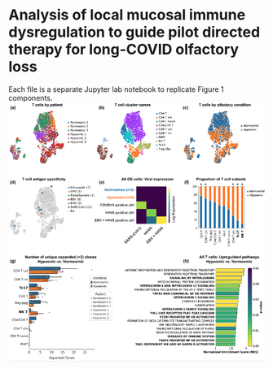 # Analysis of local mucosal immune dysregulation to guide pilot directed therapy for long-COVID olfactory loss

Each file is a separate Jupyter lab notebook to replicate Figure 1 components. 
![Figure 1](images/Figure1.png)

